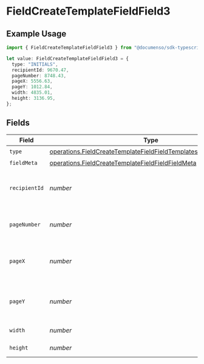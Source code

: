 # FieldCreateTemplateFieldField3

## Example Usage

```typescript
import { FieldCreateTemplateFieldField3 } from "@documenso/sdk-typescript/models/operations";

let value: FieldCreateTemplateFieldField3 = {
  type: "INITIALS",
  recipientId: 9670.47,
  pageNumber: 8748.43,
  pageX: 5556.63,
  pageY: 1012.84,
  width: 4835.01,
  height: 3136.95,
};
```

## Fields

| Field                                                                                                                                                    | Type                                                                                                                                                     | Required                                                                                                                                                 | Description                                                                                                                                              |
| -------------------------------------------------------------------------------------------------------------------------------------------------------- | -------------------------------------------------------------------------------------------------------------------------------------------------------- | -------------------------------------------------------------------------------------------------------------------------------------------------------- | -------------------------------------------------------------------------------------------------------------------------------------------------------- |
| `type`                                                                                                                                                   | [operations.FieldCreateTemplateFieldFieldTemplatesFieldsRequestType](../../models/operations/fieldcreatetemplatefieldfieldtemplatesfieldsrequesttype.md) | :heavy_check_mark:                                                                                                                                       | N/A                                                                                                                                                      |
| `fieldMeta`                                                                                                                                              | [operations.FieldCreateTemplateFieldFieldFieldMeta](../../models/operations/fieldcreatetemplatefieldfieldfieldmeta.md)                                   | :heavy_minus_sign:                                                                                                                                       | N/A                                                                                                                                                      |
| `recipientId`                                                                                                                                            | *number*                                                                                                                                                 | :heavy_check_mark:                                                                                                                                       | The ID of the recipient to create the field for.                                                                                                         |
| `pageNumber`                                                                                                                                             | *number*                                                                                                                                                 | :heavy_check_mark:                                                                                                                                       | The page number the field will be on.                                                                                                                    |
| `pageX`                                                                                                                                                  | *number*                                                                                                                                                 | :heavy_check_mark:                                                                                                                                       | The X coordinate of where the field will be placed.                                                                                                      |
| `pageY`                                                                                                                                                  | *number*                                                                                                                                                 | :heavy_check_mark:                                                                                                                                       | The Y coordinate of where the field will be placed.                                                                                                      |
| `width`                                                                                                                                                  | *number*                                                                                                                                                 | :heavy_check_mark:                                                                                                                                       | The width of the field.                                                                                                                                  |
| `height`                                                                                                                                                 | *number*                                                                                                                                                 | :heavy_check_mark:                                                                                                                                       | The height of the field.                                                                                                                                 |